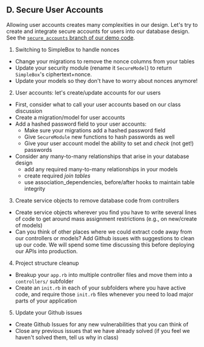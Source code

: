 ## D. Secure User Accounts

Allowing user accounts creates many complexities in our design. Let's try to create and integrate secure accounts for users into our database design. See the [`secure_accounts` branch of our demo code](https://github.com/ISS-Security/configshare/tree/3-secure_accounts).

1. Switching to SimpleBox to handle nonces
  - Change your migrations to remove the nonce columns from your tables
  - Update your security module (rename it `SecureModel`) to return `SimpleBox`'s ciphertext+nonce.
  - Update your models so they don't have to worry about nonces anymore!
2. User accounts: let's create/update accounts for our users
  - First, consider what to call your user accounts based on our class discussion
  - Create a migration/model for user accounts
  - Add a hashed password field to your user accounts:
    - Make sure your migrations add a hashed password field
    - Give `SecureModule` new functions to hash passwords as well
    - Give your user account model the ability to set and *check* (not get!) passwords
  - Consider any many-to-many relationships that arise in your database design
    - add any required many-to-many relationships in your models
    - create required *join tables*
    - use association_dependencies, before/after hooks to maintain table integrity
3. Create service objects to remove database code from controllers
  - Create service objects wherever you find you have to write several lines of code to get around mass assignment restrictions (e.g., on new/create of models)
  - Can you think of other places where we could extract code away from our controllers or models? Add Github issues with suggestions to clean up our code. We will spend some time discussing this before deploying our APIs into production.
4. Project structure cleanup
  - Breakup your `app.rb` into multiple controller files and move them into a `controllers/` subfolder
  - Create an `init.rb` in each of your subfolders where you have active code, and require those `init.rb` files whenever you need to load major parts of your application
5. Update your Github issues
  - Create Github Issues for any new vulnerabilities that you can think of
  - Close any previous issues that we have already solved (if you feel we haven't solved them, tell us why in class)
